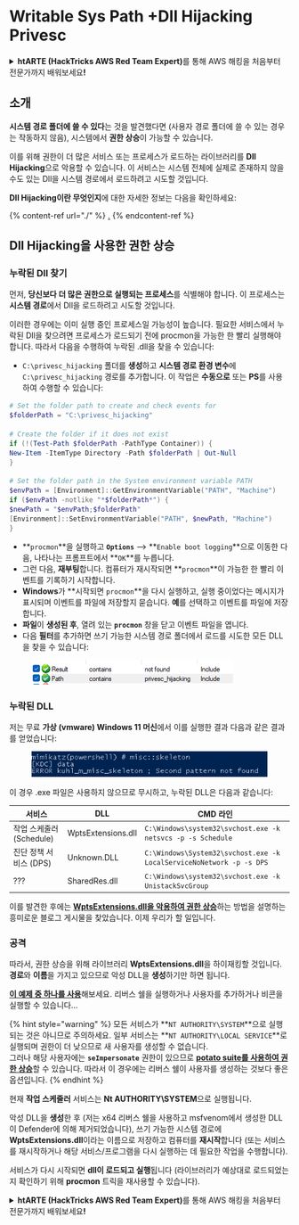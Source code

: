 # Writable Sys Path +Dll Hijacking Privesc

<details>

<summary><strong>htARTE (HackTricks AWS Red Team Expert)</strong>를 통해 AWS 해킹을 처음부터 전문가까지 배워보세요<strong>!</strong></summary>

HackTricks를 지원하는 다른 방법:

* 회사를 **HackTricks에서 광고**하거나 **PDF로 HackTricks 다운로드**하려면 [**SUBSCRIPTION PLANS**](https://github.com/sponsors/carlospolop)를 확인하세요!
* [**공식 PEASS & HackTricks 스웨그**](https://peass.creator-spring.com)를 얻으세요.
* [**The PEASS Family**](https://opensea.io/collection/the-peass-family)를 발견하세요. 독점적인 [**NFTs**](https://opensea.io/collection/the-peass-family) 컬렉션입니다.
* 💬 [**Discord 그룹**](https://discord.gg/hRep4RUj7f) 또는 [**텔레그램 그룹**](https://t.me/peass)에 **참여**하거나 **Twitter** 🐦 [**@carlospolopm**](https://twitter.com/hacktricks\_live)**를** **팔로우**하세요.
* **Hacking 트릭을 공유하려면** [**HackTricks**](https://github.com/carlospolop/hacktricks) 및 [**HackTricks Cloud**](https://github.com/carlospolop/hacktricks-cloud) github 저장소에 PR을 제출하세요.

</details>

## 소개

**시스템 경로 폴더에 쓸 수 있다**는 것을 발견했다면 (사용자 경로 폴더에 쓸 수 있는 경우는 작동하지 않음), 시스템에서 **권한 상승**이 가능할 수 있습니다.

이를 위해 권한이 더 많은 서비스 또는 프로세스가 로드하는 라이브러리를 **Dll Hijacking**으로 악용할 수 있습니다. 이 서비스는 시스템 전체에 실제로 존재하지 않을 수도 있는 Dll을 시스템 경로에서 로드하려고 시도할 것입니다.

**Dll Hijacking이란 무엇인지**에 대한 자세한 정보는 다음을 확인하세요:

{% content-ref url="./" %}
[.](./)
{% endcontent-ref %}

## Dll Hijacking을 사용한 권한 상승

### 누락된 Dll 찾기

먼저, **당신보다 더 많은 권한으로 실행되는 프로세스**를 식별해야 합니다. 이 프로세스는 **시스템 경로**에서 Dll을 로드하려고 시도할 것입니다.

이러한 경우에는 이미 실행 중인 프로세스일 가능성이 높습니다. 필요한 서비스에서 누락된 Dll을 찾으려면 프로세스가 로드되기 전에 procmon을 가능한 한 빨리 실행해야 합니다. 따라서 다음을 수행하여 누락된 .dll을 찾을 수 있습니다:

* `C:\privesc_hijacking` 폴더를 **생성**하고 **시스템 경로 환경 변수**에 `C:\privesc_hijacking` 경로를 추가합니다. 이 작업은 **수동으로** 또는 **PS**를 사용하여 수행할 수 있습니다:

```powershell
# Set the folder path to create and check events for
$folderPath = "C:\privesc_hijacking"

# Create the folder if it does not exist
if (!(Test-Path $folderPath -PathType Container)) {
New-Item -ItemType Directory -Path $folderPath | Out-Null
}

# Set the folder path in the System environment variable PATH
$envPath = [Environment]::GetEnvironmentVariable("PATH", "Machine")
if ($envPath -notlike "*$folderPath*") {
$newPath = "$envPath;$folderPath"
[Environment]::SetEnvironmentVariable("PATH", $newPath, "Machine")
}
```

* \*\*`procmon`\*\*을 실행하고 **`Options`** --> \*\*`Enable boot logging`\*\*으로 이동한 다음, 나타나는 프롬프트에서 \*\*`OK`\*\*를 누릅니다.
* 그런 다음, **재부팅**합니다. 컴퓨터가 재시작되면 \*\*`procmon`\*\*이 가능한 한 빨리 이벤트를 기록하기 시작합니다.
* **Windows**가 \*\*시작되면 `procmon`\*\*을 다시 실행하고, 실행 중이었다는 메시지가 표시되며 이벤트를 파일에 저장할지 묻습니다. **예**를 선택하고 이벤트를 파일에 저장합니다.
* **파일**이 **생성된 후**, 열려 있는 **`procmon`** 창을 닫고 이벤트 파일을 엽니다.
* 다음 **필터**를 추가하면 쓰기 가능한 시스템 경로 폴더에서 로드를 시도한 모든 DLL을 찾을 수 있습니다:

<figure><img src="../../../.gitbook/assets/image (18).png" alt=""><figcaption></figcaption></figure>

### 누락된 DLL

저는 무료 **가상 (vmware) Windows 11 머신**에서 이를 실행한 결과 다음과 같은 결과를 얻었습니다:

<figure><img src="../../../.gitbook/assets/image (253).png" alt=""><figcaption></figcaption></figure>

이 경우 .exe 파일은 사용하지 않으므로 무시하고, 누락된 DLL은 다음과 같습니다:

| 서비스                | DLL                | CMD 라인                                                               |
| ------------------ | ------------------ | -------------------------------------------------------------------- |
| 작업 스케줄러 (Schedule) | WptsExtensions.dll | `C:\Windows\system32\svchost.exe -k netsvcs -p -s Schedule`          |
| 진단 정책 서비스 (DPS)    | Unknown.DLL        | `C:\Windows\System32\svchost.exe -k LocalServiceNoNetwork -p -s DPS` |
| ???                | SharedRes.dll      | `C:\Windows\system32\svchost.exe -k UnistackSvcGroup`                |

이를 발견한 후에는 [**WptsExtensions.dll을 악용하여 권한 상승**](https://juggernaut-sec.com/dll-hijacking/#Windows\_10\_Phantom\_DLL\_Hijacking\_-\_WptsExtensionsdll)하는 방법을 설명하는 흥미로운 블로그 게시물을 찾았습니다. 이제 우리가 할 일입니다.

### 공격

따라서, 권한 상승을 위해 라이브러리 **WptsExtensions.dll**을 하이재킹할 것입니다. **경로**와 **이름**을 가지고 있으므로 악성 DLL을 **생성**하기만 하면 됩니다.

[**이 예제 중 하나를 사용**](./#creating-and-compiling-dlls)해보세요. 리버스 쉘을 실행하거나 사용자를 추가하거나 비콘을 실행할 수 있습니다...

{% hint style="warning" %}
모든 서비스가 \*\*`NT AUTHORITY\SYSTEM`\*\*으로 실행되는 것은 아니므로 주의하세요. 일부 서비스는 \*\*`NT AUTHORITY\LOCAL SERVICE`\*\*로 실행되며 권한이 더 낮으므로 새 사용자를 생성할 수 없습니다.\
그러나 해당 사용자에는 **`seImpersonate`** 권한이 있으므로 [**potato suite를 사용하여 권한 상승**](../roguepotato-and-printspoofer.md)할 수 있습니다. 따라서 이 경우에는 리버스 쉘이 사용자를 생성하는 것보다 좋은 옵션입니다.
{% endhint %}

현재 **작업 스케줄러** 서비스는 **Nt AUTHORITY\SYSTEM**으로 실행됩니다.

악성 DLL을 **생성**한 후 (저는 x64 리버스 쉘을 사용하고 msfvenom에서 생성한 DLL이 Defender에 의해 제거되었습니다), 쓰기 가능한 시스템 경로에 **WptsExtensions.dll**이라는 이름으로 저장하고 컴퓨터를 **재시작**합니다 (또는 서비스를 재시작하거나 해당 서비스/프로그램을 다시 실행하는 데 필요한 작업을 수행합니다).

서비스가 다시 시작되면 **dll이 로드되고 실행**됩니다 (라이브러리가 예상대로 로드되었는지 확인하기 위해 **procmon** 트릭을 재사용할 수 있습니다).

<details>

<summary><strong>htARTE (HackTricks AWS Red Team Expert)</strong>를 통해 AWS 해킹을 처음부터 전문가까지 배워보세요<strong>!</strong></summary>

HackTricks를 지원하는 다른 방법:

* **회사를 HackTricks에서 광고**하거나 **PDF로 HackTricks를 다운로드**하려면 [**SUBSCRIPTION PLANS**](https://github.com/sponsors/carlospolop)를 확인하세요!
* [**공식 PEASS & HackTricks 스웨그**](https://peass.creator-spring.com)를 구매하세요.
* [**The PEASS Family**](https://opensea.io/collection/the-peass-family)를 발견하세요. 독점적인 [**NFT**](https://opensea.io/collection/the-peass-family) 컬렉션입니다.
* 💬 [**Discord 그룹**](https://discord.gg/hRep4RUj7f) 또는 [**텔레그램 그룹**](https://t.me/peass)에 **참여**하거나 **Twitter**에서 **팔로우**하세요 🐦 [**@carlospolopm**](https://twitter.com/hacktricks\_live)**.**
* **HackTricks**와 **HackTricks Cloud** github 저장소에 PR을 제출하여 **자신의 해킹 트릭을 공유**하세요.

</details>
